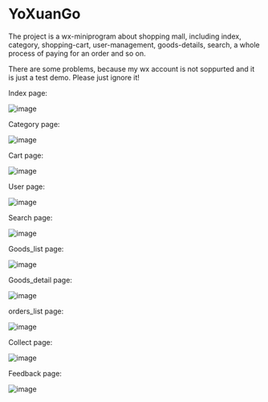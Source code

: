 # YoXuanGo

  The project is a wx-miniprogram about shopping mall, including index, category, shopping-cart, user-management, goods-details, search, a whole process of paying for an order and so on.
  
  There are some problems, because my wx account is not soppurted and it is just a test demo. Please just ignore it!
  
Index page:

![image](https://github.com/Zwr0126/YoXuanGo/blob/master/images/index.jpg)
  
Category page:

![image](https://github.com/Zwr0126/YoXuanGo/blob/master/images/category.jpg)
  
Cart page:

![image](https://github.com/Zwr0126/YoXuanGo/blob/master/images/cart.jpg)
  
User page:

![image](https://github.com/Zwr0126/YoXuanGo/blob/master/images/user.jpg)
  
Search page:

![image](https://github.com/Zwr0126/YoXuanGo/blob/master/images/search.jpg)
  
Goods_list page:

![image](https://github.com/Zwr0126/YoXuanGo/blob/master/images/goods_list.jpg)
  
Goods_detail page:

![image](https://github.com/Zwr0126/YoXuanGo/blob/master/images/goods_detail.jpg)
  
orders_list page:

![image](https://github.com/Zwr0126/YoXuanGo/blob/master/images/orders_list.jpg)
  
Collect page:

![image](https://github.com/Zwr0126/YoXuanGo/blob/master/images/collect.jpg)
  
Feedback page:

![image](https://github.com/Zwr0126/YoXuanGo/blob/master/images/feedback.jpg)
